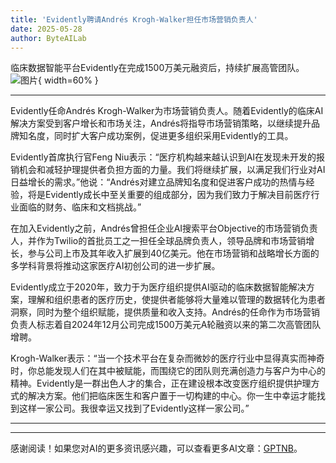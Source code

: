 ```yaml
---
title: 'Evidently聘请Andrés Krogh-Walker担任市场营销负责人'
date: 2025-05-28
author: ByteAILab
---
```


临床数据智能平台Evidently在完成1500万美元融资后，持续扩展高管团队。![图片](https://ai-techpark.com/wp-content/uploads/Evidently-Hires.jpg){ width=60% }

---
Evidently任命Andrés Krogh-Walker为市场营销负责人。随着Evidently的临床AI解决方案受到客户增长和市场关注，Andrés将指导市场营销策略，以继续提升品牌知名度，同时扩大客户成功案例，促进更多组织采用Evidently的工具。

Evidently首席执行官Feng Niu表示：“医疗机构越来越认识到AI在发现未开发的报销机会和减轻护理提供者负担方面的力量。我们将继续扩展，以满足我们行业对AI日益增长的需求。”他说：“Andrés对建立品牌知名度和促进客户成功的热情与经验，将是Evidently成长中至关重要的组成部分，因为我们致力于解决目前医疗行业面临的财务、临床和文档挑战。”

在加入Evidently之前，Andrés曾担任企业AI搜索平台Objective的市场营销负责人，并作为Twilio的首批员工之一担任全球品牌负责人，领导品牌和市场营销增长，参与公司上市及其年收入扩展到40亿美元。他在市场营销和战略增长方面的多学科背景将推动这家医疗AI初创公司的进一步扩展。

Evidently成立于2020年，致力于为医疗组织提供AI驱动的临床数据智能解决方案，理解和组织患者的医疗历史，使提供者能够将大量难以管理的数据转化为患者洞察，同时为整个组织赋能，提供质量和收入支持。Andrés的任命作为市场营销负责人标志着自2024年12月公司完成1500万美元A轮融资以来的第二次高管团队增聘。

Krogh-Walker表示：“当一个技术平台在复杂而微妙的医疗行业中显得真实而神奇时，你总能发现人们在其中被赋能，而围绕它的团队则充满创造力与客户为中心的精神。Evidently是一群出色人才的集合，正在建设根本改变医疗组织提供护理方式的解决方案。他们把临床医生和客户置于一切构建的中心。你一生中幸运才能找到这样一家公司。我很幸运又找到了Evidently这样一家公司。”

---
---
感谢阅读！如果您对AI的更多资讯感兴趣，可以查看更多AI文章：[GPTNB](https://gptnb.com)。